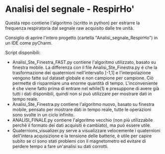 # Analisi del segnale - RespirHo'

Questa repo contiene l'algoritmo (scritto in python) per estrarre la frequenza respiratoria dal segnale raw acquisito dalle tre unità.

Consiglio di aprire l'intero progetto (cartella "Analisi_segnale_RespirHo") in un IDE come pyCharm.

Script disponibili:
* Analisi_Ste_Finestra_FAST.py contiene l'algoritmo utilizzato, basato su finestra mobile. La differenza con il file Analisi_Ste_Finestra.py è che la trasformazione dei quaternioni nell'intervallo [-1,1] e l'interpolazione vengono fatte sul dataset globale e non campione per campione. Ciò permette di risparmiare una enorme quantità di tempo. L'inconveniente è che viene fatto prima di entrare nel while(1) e presuppone di avere già tutti i dati disponibili, quindi non si può utilizzare per mostrare dati in tempo reale.
* Analisi_Ste_Finestra.py contiene l'algoritmo nuovo, basato su finestra mobile, pensato per mostrare dati in tempo reale, tutte le operazioni sono svolte in un ciclo infinito.
* ANALISI_FINALE.py contiene l'algoritmo vecchio (non più utilizzabile perchè il formato dei dati acquisiti è cambiato), ma può essere utile.
* Quaternions_visualizer.py serve a visualizzare velocemente i quaternioni dell'intera acquisizione e la tensione delle batterie, è utile per capire subito se ci sono stati problemi con il magnetometro ed evitare di perdere tempo a fare un'analisi su dati corrotti.
